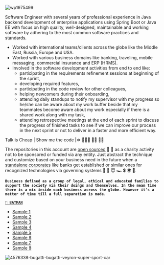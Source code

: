 ![wp1975499](https://user-images.githubusercontent.com/17825804/208600470-80adc844-8a9f-441b-b26b-200b29feac41.jpg)

Software Engineer with several years of professional experience in Java backend development of enterprise applications using Spring Boot or Java EE with focus on high quality, well-designed, maintainable and working software by adhering to the most common software practices and standards.

- Worked with international teams/clients across the globe like the Middle East, Russia, Europe and USA.
- Worked with various business domains like banking, traveling, mobile messaging, commercial insurance and ERP (HRMS).
- Involved in the software development activities from end to end like: 
  - participating in the requirements refinement sessions at beginning of the sprint, 
  - developing required features, 
  - participating in the code review for other colleagues, 
  - helping newcomers during their onboarding, 
  - attending daily standups to notify my supervisor with my progress so he/she can be aware about my work buffer beside that my teammates become aware about my work especially if there is a shared work along with my task, 
  - attending retrospective meetings at the end of each sprint to discuss the progress of finished tasks to see if we can improve our process in the next sprint or not to deliver in a faster and more efficient way.

Talk is Cheap | Show me the code |=> 👨🏻‍💻 🙌🏼 💪🏼

The repositories in this account are [open sourced](https://en.wikipedia.org/wiki/Open-source_license) 🙌 💪 as a charity activity not to be sponsored or funded via any entity. Just abstract the technique and customize based on your business need in the future when a [standalone corporates](https://github.com/muhamed-hassan/specialized-software-development-company-java-backend) like banks get established or similar ones for recognized technologies via governing systems 🤲 💪 😇 🏎 💲 🌍 💯.  

**`Business defined as a group of legal, ethical and educated families to support the society via their doings and themselves. In the mean time there is a mix inside each business across the globe. However it's a matter of time till a full separation is made.`**

[**`🦇 BATMAN`**](https://en.wikipedia.org/wiki/Batman)
* [Sample 1](https://www.youtube.com/watch?v=_8xDtjlR3ek)
* [Sample 2](https://www.youtube.com/watch?v=C0BMx-qxsP4)
* [Sample 3](https://www.youtube.com/watch?v=sbSsuyQ-1do)
* [Sample 4](https://www.youtube.com/watch?v=pXwaKB7YOjw)
* [Sample 5](https://www.youtube.com/watch?v=uL2EJwOlVDc)
* [Sample 6](https://www.youtube.com/watch?v=fkPJ3aENjvM)
* [Sample 7](https://www.youtube.com/watch?v=7-wAzlqzXH0)
* [Sample 8](https://www.youtube.com/watch?v=EJQPFtTUqJY)

![4576338-bugatti-bugatti-veyron-super-sport-car](https://user-images.githubusercontent.com/17825804/213091254-31ffd3a1-2687-467d-83cb-f7259ea5b5e3.jpg)

<!--
**muhamed-hassan/muhamed-hassan** is a ✨ _special_ ✨ repository because its `README.md` (this file) appears on your GitHub profile.

Here are some ideas to get you started:

- 🔭 I’m currently working on ...
- 🌱 I’m currently learning ...
- 👯 I’m looking to collaborate on ...
- 🤔 I’m looking for help with ...
- 💬 Ask me about ...
- 📫 How to reach me: ...
- 😄 Pronouns: ...
- ⚡ Fun fact: ...
-->
